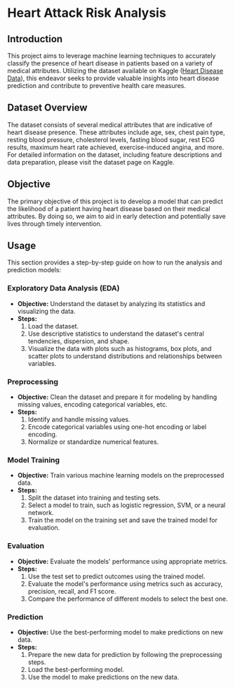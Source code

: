 # Heart Attack Risk Analysis

## Introduction
This project aims to leverage machine learning techniques to accurately classify the presence of heart disease in patients based on a variety of medical attributes. Utilizing the dataset available on Kaggle ([Heart Disease Data](https://www.kaggle.com/datasets/redwankarimsony/heart-disease-data/data)), this endeavor seeks to provide valuable insights into heart disease prediction and contribute to preventive health care measures.

## Dataset Overview
The dataset consists of several medical attributes that are indicative of heart disease presence. These attributes include age, sex, chest pain type, resting blood pressure, cholesterol levels, fasting blood sugar, rest ECG results, maximum heart rate achieved, exercise-induced angina, and more. For detailed information on the dataset, including feature descriptions and data preparation, please visit the dataset page on Kaggle.

## Objective
The primary objective of this project is to develop a model that can predict the likelihood of a patient having heart disease based on their medical attributes. By doing so, we aim to aid in early detection and potentially save lives through timely intervention.

## Usage
This section provides a step-by-step guide on how to run the analysis and prediction models:

### Exploratory Data Analysis (EDA)
- **Objective:** Understand the dataset by analyzing its statistics and visualizing the data.
- **Steps:** 
  1. Load the dataset.
  2. Use descriptive statistics to understand the dataset's central tendencies, dispersion, and shape.
  3. Visualize the data with plots such as histograms, box plots, and scatter plots to understand distributions and relationships between variables.

### Preprocessing
- **Objective:** Clean the dataset and prepare it for modeling by handling missing values, encoding categorical variables, etc.
- **Steps:** 
  1. Identify and handle missing values.
  2. Encode categorical variables using one-hot encoding or label encoding.
  3. Normalize or standardize numerical features.

### Model Training
- **Objective:** Train various machine learning models on the preprocessed data.
- **Steps:** 
  1. Split the dataset into training and testing sets.
  2. Select a model to train, such as logistic regression, SVM, or a neural network.
  3. Train the model on the training set and save the trained model for evaluation.

### Evaluation
- **Objective:** Evaluate the models' performance using appropriate metrics.
- **Steps:** 
  1. Use the test set to predict outcomes using the trained model.
  2. Evaluate the model's performance using metrics such as accuracy, precision, recall, and F1 score.
  3. Compare the performance of different models to select the best one.

### Prediction
- **Objective:** Use the best-performing model to make predictions on new data.
- **Steps:** 
  1. Prepare the new data for prediction by following the preprocessing steps.
  2. Load the best-performing model.
  3. Use the model to make predictions on the new data.
